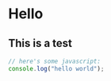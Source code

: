 # Hello
## This is a test

```javascript
// here's some javascript:
console.log("hello world");
```

